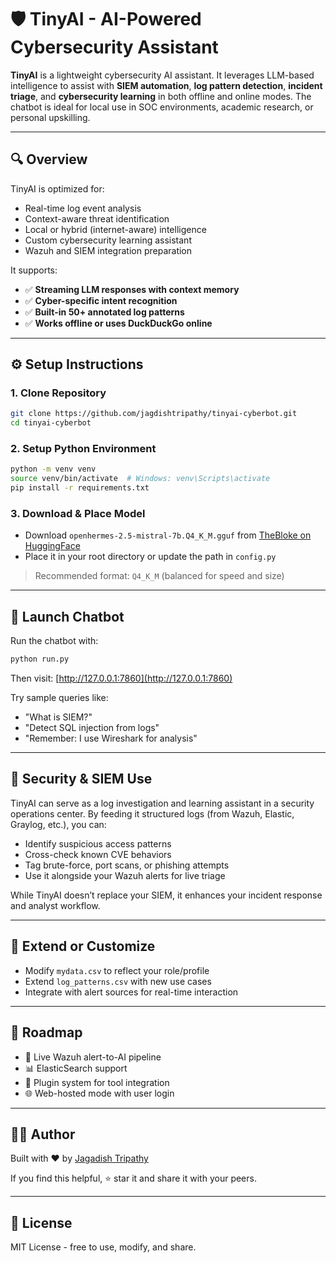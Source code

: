 # 🛡️ TinyAI - AI-Powered Cybersecurity Assistant

**TinyAI** is a lightweight cybersecurity AI assistant. It leverages LLM-based intelligence to assist with **SIEM automation**, **log pattern detection**, **incident triage**, and **cybersecurity learning** in both offline and online modes. The chatbot is ideal for local use in SOC environments, academic research, or personal upskilling.

---

## 🔍 Overview

TinyAI is optimized for:
- Real-time log event analysis
- Context-aware threat identification
- Local or hybrid (internet-aware) intelligence
- Custom cybersecurity learning assistant
- Wazuh and SIEM integration preparation

It supports:
- ✅ **Streaming LLM responses with context memory**
- ✅ **Cyber-specific intent recognition**
- ✅ **Built-in 50+ annotated log patterns**
- ✅ **Works offline or uses DuckDuckGo online**

---

## ⚙️ Setup Instructions

### 1. Clone Repository
```bash
git clone https://github.com/jagdishtripathy/tinyai-cyberbot.git
cd tinyai-cyberbot
```

### 2. Setup Python Environment
```bash
python -m venv venv
source venv/bin/activate  # Windows: venv\Scripts\activate
pip install -r requirements.txt
```

### 3. Download & Place Model
- Download `openhermes-2.5-mistral-7b.Q4_K_M.gguf` from [TheBloke on HuggingFace](https://huggingface.co/TheBloke/OpenHermes-2.5-Mistral-7B-GGUF)
- Place it in your root directory or update the path in `config.py`

> Recommended format: `Q4_K_M` (balanced for speed and size)

---

## 🚀 Launch Chatbot
Run the chatbot with:
```bash
python run.py
```
Then visit: [http://127.0.0.1:7860](http://127.0.0.1:7860)

Try sample queries like:
- "What is SIEM?"
- "Detect SQL injection from logs"
- "Remember: I use Wireshark for analysis"

---

## 🔐 Security & SIEM Use
TinyAI can serve as a log investigation and learning assistant in a security operations center. By feeding it structured logs (from Wazuh, Elastic, Graylog, etc.), you can:
- Identify suspicious access patterns
- Cross-check known CVE behaviors
- Tag brute-force, port scans, or phishing attempts
- Use it alongside your Wazuh alerts for live triage

While TinyAI doesn’t replace your SIEM, it enhances your incident response and analyst workflow.

---

## 🧠 Extend or Customize
- Modify `mydata.csv` to reflect your role/profile
- Extend `log_patterns.csv` with new use cases
- Integrate with alert sources for real-time interaction

---

## 🔭 Roadmap
- 🔄 Live Wazuh alert-to-AI pipeline
- 📊 ElasticSearch support
- 🧩 Plugin system for tool integration
- 🌐 Web-hosted mode with user login

---

## 👨‍💻 Author
Built with ❤️ by [Jagadish Tripathy](https://www.linkedin.com/in/jagadishtripathy)

If you find this helpful, ⭐ star it and share it with your peers.

---

## 📄 License
MIT License - free to use, modify, and share.
